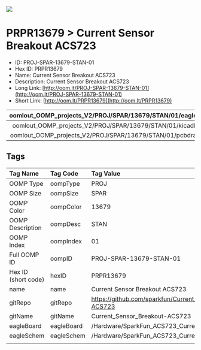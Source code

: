 


  
![][im]
# PRPR13679 > Current Sensor Breakout ACS723

- ID: PROJ-SPAR-13679-STAN-01
- Hex ID: PRPR13679
- Name: Current Sensor Breakout ACS723
- Description: Current Sensor Breakout ACS723
- Long Link: [http://oom.lt/PROJ-SPAR-13679-STAN-01](http://oom.lt/PROJ-SPAR-13679-STAN-01)
- Short Link: [http://oom.lt/PRPR13679](http://oom.lt/PRPR13679)
  

|oomlout_OOMP_projects_V2/PROJ/SPAR/13679/STAN/01/eagleImage.png|oomlout_OOMP_projects_V2/PROJ/SPAR/13679/STAN/01/eagleSchemImage.png|oomlout_OOMP_projects_V2/PROJ/SPAR/13679/STAN/01/kicadPcb3dFront.png|oomlout_OOMP_projects_V2/PROJ/SPAR/13679/STAN/01/kicadPcb3dBack.png|
| :---: | :---: | :---: | :---: |
|oomlout_OOMP_projects_V2/PROJ/SPAR/13679/STAN/01/kicadPcb3d.png|oomlout_OOMP_projects_V2/PROJ/SPAR/13679/STAN/01/bomBack.png|oomlout_OOMP_projects_V2/PROJ/SPAR/13679/STAN/01/bomFront.png|oomlout_OOMP_projects_V2/PROJ/SPAR/13679/STAN/01/pcbdraw.svg|
|oomlout_OOMP_projects_V2/PROJ/SPAR/13679/STAN/01/pcbdrawBack.svg||||

## Tags
  

|Tag Name|Tag Code|Tag Value|
| :--- | :--- | :--- |
|OOMP Type|oompType|PROJ|
|OOMP Size|oompSize|SPAR|
|OOMP Color|oompColor|13679|
|OOMP Description|oompDesc|STAN|
|OOMP Index|oompIndex|01|
|Full OOMP ID|oompID|PROJ-SPAR-13679-STAN-01|
|Hex ID (short code)|hexID|PRPR13679|
|name|name|Current Sensor Breakout ACS723|
|gitRepo|gitRepo|https://github.com/sparkfun/Current_Sensor_Breakout-ACS723|
|gitName|gitName|Current_Sensor_Breakout-ACS723|
|eagleBoard|eagleBoard|/Hardware/SparkFun_ACS723_Current_Sensor_Breakout.brd|
|eagleSchem|eagleSchem|/Hardware/SparkFun_ACS723_Current_Sensor_Breakout.sch|
||||



[im]: PROJ/SPAR/13679/STAN/01/kicadPcb3d_450.png
